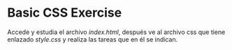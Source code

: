 # Basic CSS Exercise

 Accede y estudia el archivo *index.html*, después ve al archivo css que tiene enlazado *style.css* y realiza las tareas que en él se indican.